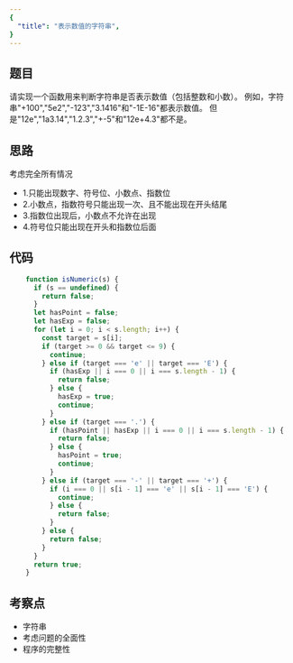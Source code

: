 ```yaml
---
{
  "title": "表示数值的字符串",
}
---
```


## 题目

请实现一个函数用来判断字符串是否表示数值（包括整数和小数）。
例如，字符串"+100","5e2","-123","3.1416"和"-1E-16"都表示数值。
但是"12e","1a3.14","1.2.3","+-5"和"12e+4.3"都不是。


## 思路

考虑完全所有情况

- 1.只能出现数字、符号位、小数点、指数位
- 2.小数点，指数符号只能出现一次、且不能出现在开头结尾
- 3.指数位出现后，小数点不允许在出现
- 4.符号位只能出现在开头和指数位后面

## 代码

```js
    function isNumeric(s) {
      if (s == undefined) {
        return false;
      }
      let hasPoint = false;
      let hasExp = false;
      for (let i = 0; i < s.length; i++) {
        const target = s[i];
        if (target >= 0 && target <= 9) {
          continue;
        } else if (target === 'e' || target === 'E') {
          if (hasExp || i === 0 || i === s.length - 1) {
            return false;
          } else {
            hasExp = true;
            continue;
          }
        } else if (target === '.') {
          if (hasPoint || hasExp || i === 0 || i === s.length - 1) {
            return false;
          } else {
            hasPoint = true;
            continue;
          }
        } else if (target === '-' || target === '+') {
          if (i === 0 || s[i - 1] === 'e' || s[i - 1] === 'E') {
            continue;
          } else {
            return false;
          }
        } else {
          return false;
        }
      }
      return true;
    }
```

## 考察点

- 字符串
- 考虑问题的全面性
- 程序的完整性